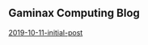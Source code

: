 ## Gaminax Computing Blog

[2019-10-11-initial-post](https://gaminax.github.io/computingBlog/2019-10-11-initial-post.html)
